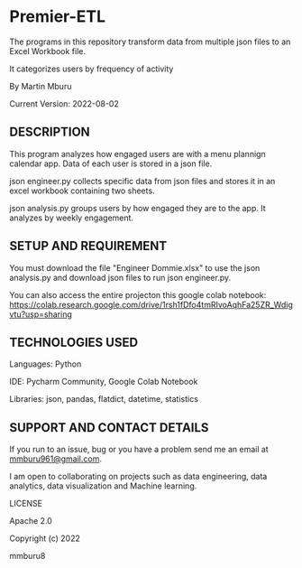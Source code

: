 # Premier-ETL

The programs in this repository transform data from multiple json files to an Excel Workbook file.

It categorizes users by frequency of activity

By Martin Mburu

Current Version: 2022-08-02


## DESCRIPTION

This program analyzes how engaged users are with a menu plannign calendar app. Data of each user is stored in a json file.

json engineer.py collects specific data from json files and stores it in an excel workbook containing two sheets.

json analysis.py groups users by how engaged they are to the app. It analyzes by weekly engagement.


## SETUP AND REQUIREMENT

You must download the file "Engineer Dommie.xlsx" to use the json analysis.py and download json files to run json engineer.py.

You can also access the entire projecton this google colab notebook: https://colab.research.google.com/drive/1rsh1fDfo4tmRIvoAqhFa25ZR_Wdigvtu?usp=sharing


## TECHNOLOGIES USED

Languages: Python

IDE: Pycharm Community, Google Colab Notebook

Libraries: json, pandas, flatdict, datetime, statistics


## SUPPORT AND CONTACT DETAILS

If you run to an issue, bug or you have a problem send me an email at mmburu961@gmail.com.

I am open to collaborating on projects such as data engineering, data analytics, data visualization and Machine learning.


LICENSE

Apache 2.0

Copyright (c) 2022

mmburu8
